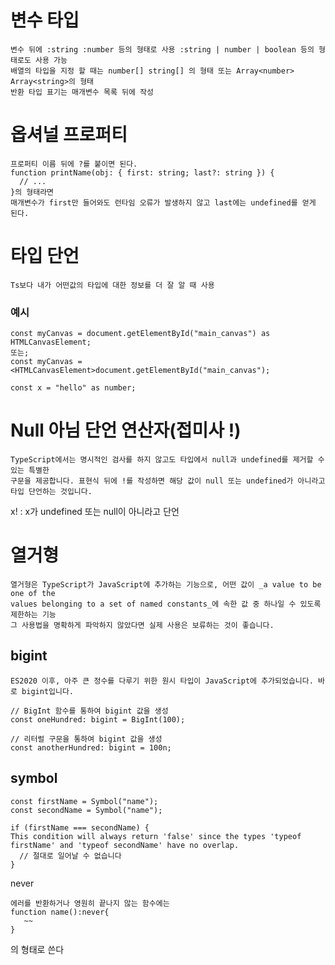 # 변수 타입

```tsx
변수 뒤에 :string :number 등의 형태로 사용 :string | number | boolean 등의 형태로도 사용 가능
배열의 타입을 지정 할 때는 number[] string[] 의 형태 또는 Array<number> Array<string>의 형태
반환 타입 표기는 매개변수 목록 뒤에 작성
```

# 옵셔널 프로퍼티

```tsx
프로퍼티 이름 뒤에 ?를 붙이면 된다.
function printName(obj: { first: string; last?: string }) {
  // ...
}의 형태라면
매개변수가 first만 들어와도 런타임 오류가 발생하지 않고 last에는 undefined를 얻게 된다.
```

# 타입 단언

```docker
Ts보다 내가 어떤값의 타입에 대한 정보를 더 잘 알 때 사용
```

### 예시

```tsx
const myCanvas = document.getElementById("main_canvas") as HTMLCanvasElement;
또는;
const myCanvas = <HTMLCanvasElement>document.getElementById("main_canvas");

const x = "hello" as number;
```

# Null 아님 단언 연산자(접미사 !)

```docker
TypeScript에서는 명시적인 검사를 하지 않고도 타입에서 null과 undefined를 제거할 수 있는 특별한
구문을 제공합니다. 표현식 뒤에 !를 작성하면 해당 값이 null 또는 undefined가 아니라고
타입 단언하는 것입니다.
```

x! : x가 undefined 또는 null이 아니라고 단언

# 열거형

```tsx
열거형은 TypeScript가 JavaScript에 추가하는 기능으로, 어떤 값이 _a value to be one of the
values belonging to a set of named constants_에 속한 값 중 하나일 수 있도록 제한하는 기능
그 사용법을 명확하게 파악하지 않았다면 실제 사용은 보류하는 것이 좋습니다.
```

## bigint

```tsx
ES2020 이후, 아주 큰 정수를 다루기 위한 원시 타입이 JavaScript에 추가되었습니다. 바로 bigint입니다.

// BigInt 함수를 통하여 bigint 값을 생성
const oneHundred: bigint = BigInt(100);

// 리터럴 구문을 통하여 bigint 값을 생성
const anotherHundred: bigint = 100n;
```

## symbol

```tsx
const firstName = Symbol("name");
const secondName = Symbol("name");

if (firstName === secondName) {
This condition will always return 'false' since the types 'typeof firstName' and 'typeof secondName' have no overlap.
  // 절대로 일어날 수 없습니다
}
```

never

```tsx
에러를 반환하거나 영원히 끝나지 않는 함수에는
function name():never{
   ~~
}
```

의 형태로 쓴다
